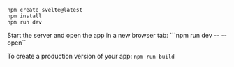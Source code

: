 ```
npm create svelte@latest
npm install
npm run dev
```


Start the server and open the app in a new browser tab:
```npm run dev -- --open``

To create a production version of your app:
```npm run build```
